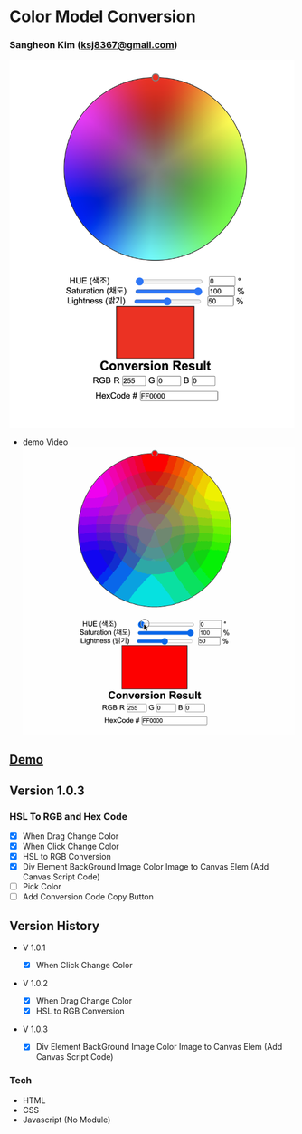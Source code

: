 # Color Model Conversion

### Sangheon Kim (ksj8367@gmail.com)

![](img/sh-12-20-18-42.png)

- demo Video
  ![](dragColorPicker.gif)

## <a href="https://k4zo2.csb.app/" target="_blank">Demo</a>

## Version 1.0.3

### HSL To RGB and Hex Code

- [x] When Drag Change Color
- [x] When Click Change Color
- [x] HSL to RGB Conversion
- [x] Div Element BackGround Image Color Image to Canvas Elem (Add Canvas Script Code)
- [ ] Pick Color
- [ ] Add Conversion Code Copy Button

## Version History

- V 1.0.1

  - [x] When Click Change Color

- V 1.0.2

  - [x] When Drag Change Color
  - [x] HSL to RGB Conversion

- V 1.0.3
  - [x] Div Element BackGround Image Color Image to Canvas Elem (Add Canvas Script Code)

### Tech

- HTML
- CSS
- Javascript (No Module)
